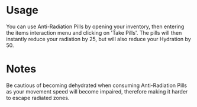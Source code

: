 # Usage

You can use Anti-Radiation Pills by opening your inventory, then entering the items interaction menu and clicking on 'Take Pills'. The pills will then instantly reduce your radiation by 25, but will also reduce your Hydration by 50. 
# Notes

Be cautious of becoming dehydrated when consuming Anti-Radiation Pills as your movement speed will become impaired, therefore making it harder to escape radiated zones.

